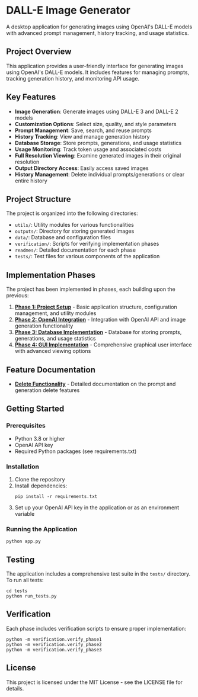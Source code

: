 # DALL-E Image Generator

A desktop application for generating images using OpenAI's DALL-E models with advanced prompt management, history tracking, and usage statistics.

## Project Overview

This application provides a user-friendly interface for generating images using OpenAI's DALL-E models. It includes features for managing prompts, tracking generation history, and monitoring API usage.

## Key Features

- **Image Generation**: Generate images using DALL-E 3 and DALL-E 2 models
- **Customization Options**: Select size, quality, and style parameters
- **Prompt Management**: Save, search, and reuse prompts
- **History Tracking**: View and manage generation history
- **Database Storage**: Store prompts, generations, and usage statistics
- **Usage Monitoring**: Track token usage and associated costs
- **Full Resolution Viewing**: Examine generated images in their original resolution
- **Output Directory Access**: Easily access saved images
- **History Management**: Delete individual prompts/generations or clear entire history

## Project Structure

The project is organized into the following directories:

- `utils/`: Utility modules for various functionalities
- `outputs/`: Directory for storing generated images
- `data/`: Database and configuration files
- `verification/`: Scripts for verifying implementation phases
- `readmes/`: Detailed documentation for each phase
- `tests/`: Test files for various components of the application

## Implementation Phases

The project has been implemented in phases, each building upon the previous:

1. **[Phase 1: Project Setup](readmes/README_PHASE1.md)** - Basic application structure, configuration management, and utility modules
2. **[Phase 2: OpenAI Integration](readmes/README_PHASE2.md)** - Integration with OpenAI API and image generation functionality
3. **[Phase 3: Database Implementation](readmes/README_PHASE3.md)** - Database for storing prompts, generations, and usage statistics
4. **[Phase 4: GUI Implementation](readmes/README_PHASE4.md)** - Comprehensive graphical user interface with advanced viewing options

## Feature Documentation

- **[Delete Functionality](readmes/README_DELETE_FUNCTIONALITY.md)** - Detailed documentation on the prompt and generation delete features

## Getting Started

### Prerequisites

- Python 3.8 or higher
- OpenAI API key
- Required Python packages (see requirements.txt)

### Installation

1. Clone the repository
2. Install dependencies:
   ```
   pip install -r requirements.txt
   ```
3. Set up your OpenAI API key in the application or as an environment variable

### Running the Application

```
python app.py
```

## Testing

The application includes a comprehensive test suite in the `tests/` directory. To run all tests:

```
cd tests
python run_tests.py
```

## Verification

Each phase includes verification scripts to ensure proper implementation:

```
python -m verification.verify_phase1
python -m verification.verify_phase2
python -m verification.verify_phase3
```

## License

This project is licensed under the MIT License - see the LICENSE file for details. 
